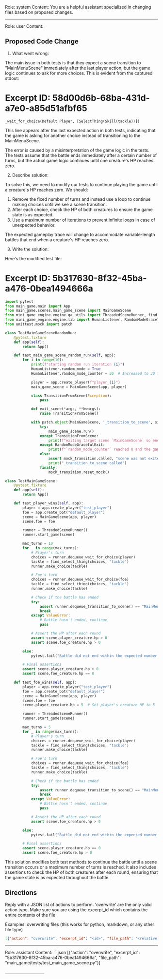 Role: system
Content: You are a helpful assistant specialized in changing files based on proposed changes.
__________________
Role: user
Content: 
## Proposed Code Change
1. What went wrong:

The main issue in both tests is that they expect a scene transition to "MainMenuScene" immediately after the last player action, but the game logic continues to ask for more choices. This is evident from the captured stdout:

# Excerpt ID: 58d00d6b-68ba-431d-a7e0-a85d51afbf65
```
_wait_for_choice(Default Player, [SelectThing(Skill(tackle))])
```

This line appears after the last expected action in both tests, indicating that the game is asking for another choice instead of transitioning to the MainMenuScene.

The error is caused by a misinterpretation of the game logic in the tests. The tests assume that the battle ends immediately after a certain number of turns, but the actual game logic continues until one creature's HP reaches zero.

2. Describe solution:

To solve this, we need to modify our tests to continue playing the game until a creature's HP reaches zero. We should:

1. Remove the fixed number of turns and instead use a loop to continue making choices until we see a scene transition.
2. After each choice, check the HP of both creatures to ensure the game state is as expected.
3. Use a maximum number of iterations to prevent infinite loops in case of unexpected behavior.

The expected gameplay trace will change to accommodate variable-length battles that end when a creature's HP reaches zero.

3. Write the solution:

Here's the modified test file:

# Excerpt ID: 5b317630-8f32-45ba-a476-0bea1494666a
```python main_game/tests/test_main_game_scene.py
import pytest
from main_game.main import App
from main_game.scenes.main_game_scene import MainGameScene
from mini_game_engine.engine.qa_utils import ThreadedSceneRunner, find_select_thing
from mini_game_engine.engine.lib import HumanListener, RandomModeGracefulExit
from unittest.mock import patch

class TestMainGameSceneRandomRun:
    @pytest.fixture
    def app(self):
        return App()

    def test_main_game_scene_random_run(self, app):
        for i in range(10):
            print(f"starting random run iteration {i}")
            HumanListener.random_mode = True
            HumanListener.random_mode_counter = 30  # Increased to 30 for more complex scene

            player = app.create_player(f"player_{i}")
            main_game_scene = MainGameScene(app, player)

            class TransitionFromScene(Exception):
                pass

            def exit_scene(*args, **kwargs):
                raise TransitionFromScene()

            with patch.object(MainGameScene, '_transition_to_scene', side_effect=exit_scene) as mock_transition:
                try:
                    main_game_scene.run()
                except TransitionFromScene:
                    print(f"exiting target scene `MainGameScene` so ending run {i}")
                except RandomModeGracefulExit:
                    print(f"`random_mode_counter` reached 0 and the game did not crash. Ending run {i} gracefully")
                else:
                    assert mock_transition.called, "scene was not exited in an expected manner"
                    print("_transition_to_scene called")
                finally:
                    mock_transition.reset_mock()

class TestMainGameScene:
    @pytest.fixture
    def app(self):
        return App()

    def test_player_wins(self, app):
        player = app.create_player("test_player")
        foe = app.create_bot("default_player")
        scene = MainGameScene(app, player)
        scene.foe = foe

        runner = ThreadedSceneRunner()
        runner.start_game(scene)

        max_turns = 10
        for _ in range(max_turns):
            # Player's turn
            choices = runner.dequeue_wait_for_choice(player)
            tackle = find_select_thing(choices, "tackle")
            runner.make_choice(tackle)

            # Foe's turn
            choices = runner.dequeue_wait_for_choice(foe)
            tackle = find_select_thing(choices, "tackle")
            runner.make_choice(tackle)

            # Check if the battle has ended
            try:
                assert runner.dequeue_transition_to_scene() == "MainMenuScene"
                break
            except ValueError:
                # Battle hasn't ended, continue
                pass

            # Assert the HP after each round
            assert scene.player_creature.hp > 0
            assert scene.foe_creature.hp > 0

        else:
            pytest.fail("Battle did not end within the expected number of turns")

        # Final assertions
        assert scene.player_creature.hp > 0
        assert scene.foe_creature.hp == 0

    def test_foe_wins(self, app):
        player = app.create_player("test_player")
        foe = app.create_bot("default_player")
        scene = MainGameScene(app, player)
        scene.foe = foe
        scene.player_creature.hp = 5  # Set player's creature HP to 5

        runner = ThreadedSceneRunner()
        runner.start_game(scene)

        max_turns = 5
        for _ in range(max_turns):
            # Player's turn
            choices = runner.dequeue_wait_for_choice(player)
            tackle = find_select_thing(choices, "tackle")
            runner.make_choice(tackle)

            # Foe's turn
            choices = runner.dequeue_wait_for_choice(foe)
            tackle = find_select_thing(choices, "tackle")
            runner.make_choice(tackle)

            # Check if the battle has ended
            try:
                assert runner.dequeue_transition_to_scene() == "MainMenuScene"
                break
            except ValueError:
                # Battle hasn't ended, continue
                pass

            # Assert the HP after each round
            assert scene.foe_creature.hp > 0

        else:
            pytest.fail("Battle did not end within the expected number of turns")

        # Final assertions
        assert scene.player_creature.hp == 0
        assert scene.foe_creature.hp > 0
```

This solution modifies both test methods to continue the battle until a scene transition occurs or a maximum number of turns is reached. It also includes assertions to check the HP of both creatures after each round, ensuring that the game state is as expected throughout the battle.

## Directions
Reply with a JSON list of actions to perform. 'overwrite' are the only valid action type. 
Make sure you are using the excerpt_id which contains the entire contents of the file

Examples:
overwriting files (this works for python, markdown, or any other file type)
```json output_example1
[{"action": "overwrite", "excerpt_id": "<id>", "file_path": "<relative file path>"}]
```

__________________
Role: assistant
Content: ```json
[{"action": "overwrite", "excerpt_id": "5b317630-8f32-45ba-a476-0bea1494666a", "file_path": "main_game/tests/test_main_game_scene.py"}]
```
__________________
